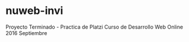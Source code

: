 # nuweb-invi
Proyecto Terminado - Practica de Platzi Curso de Desarrollo Web Online 2016 Septiembre
